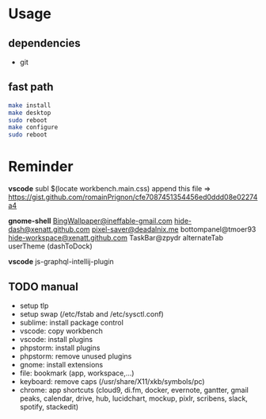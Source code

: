 # Usage

## dependencies
 - git

## fast path
```bash
make install
make desktop
sudo reboot
make configure
sudo reboot
```

# Reminder

**vscode**
subl $(locate workbench.main.css)
append this file => https://gist.github.com/romainPrignon/cfe7087451354456ed0ddd08e02274a4

**gnome-shell**
BingWallpaper@ineffable-gmail.com  hide-dash@xenatt.github.com       pixel-saver@deadalnix.me
bottompanel@tmoer93                hide-workspace@xenatt.github.com  TaskBar@zpydr
alternateTab
userTheme
(dashToDock)

**vscode**
js-graphql-intellij-plugin

## TODO manual
- setup tlp
- setup swap (/etc/fstab and /etc/sysctl.conf)
- sublime: install package control
- vscode: copy workbench
- vscode: install plugins
- phpstorm: install plugins
- phpstorm: remove unused plugins
- gnome: install extensions
- file: bookmark (app, workspace,...)
- keyboard: remove caps (/usr/share/X11/xkb/symbols/pc)
- chrome: app shortcuts (cloud9, di.fm, docker, evernote, gantter, gmail peaks, calendar, drive, hub, lucidchart, mockup, pixlr, scribens, slack, spotify, stackedit)
